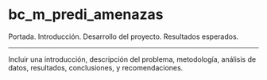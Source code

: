 # bc_m_predi_amenazas

Portada.
Introducción.
Desarrollo del proyecto.
Resultados esperados.


---------------
Incluir una introducción, descripción del problema, metodología, análisis de datos, resultados, conclusiones, y recomendaciones.
